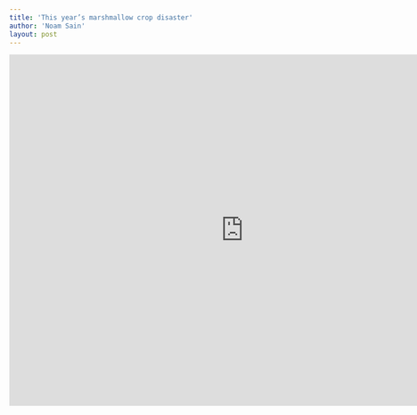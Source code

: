```yaml
---
title: 'This year’s marshmallow crop disaster'
author: 'Noam Sain'
layout: post
---
```


<iframe allow="accelerometer; autoplay; clipboard-write; encrypted-media; gyroscope; picture-in-picture; web-share" allowfullscreen="" frameborder="0" height="630" loading="lazy" src="https://www.youtube.com/embed/yflTu150QZw?feature=oembed" title="Marshmallow Farming" width="840"></iframe>